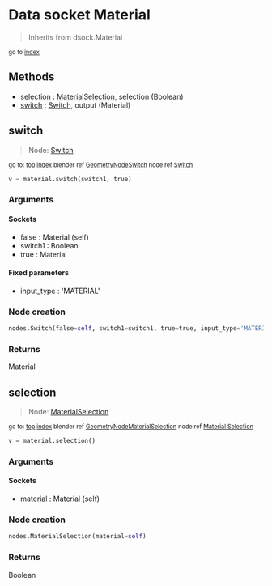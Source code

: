 
# Data socket Material

> Inherits from dsock.Material
  
<sub>go to [index](docs/index.md)</sub>



## Methods

- [selection](#selection) : [MaterialSelection](section:nodes/MaterialSelection), selection (Boolean)
- [switch](#switch) : [Switch](section:nodes/Switch), output (Material)

## switch

> Node: [Switch](section:nodes/Switch)
  
<sub>go to: [top](#data-socket-material) [index](docs/index.md)
blender ref [GeometryNodeSwitch](https://docs.blender.org/api/current/bpy.types.GeometryNodeSwitch.html)
node ref [Switch](https://docs.blender.org/manual/en/latest/modeling/geometry_nodes/material/switch.html) </sub>

```python
v = material.switch(switch1, true)
```

### Arguments


#### Sockets

- false : Material (self)
- switch1 : Boolean
- true : Material

#### Fixed parameters

- input_type : 'MATERIAL'

### Node creation

```python
nodes.Switch(false=self, switch1=switch1, true=true, input_type='MATERIAL')
```

### Returns

Material


## selection

> Node: [MaterialSelection](section:nodes/MaterialSelection)
  
<sub>go to: [top](#data-socket-material) [index](docs/index.md)
blender ref [GeometryNodeMaterialSelection](https://docs.blender.org/api/current/bpy.types.GeometryNodeMaterialSelection.html)
node ref [Material Selection](https://docs.blender.org/manual/en/latest/modeling/geometry_nodes/material/material_selection.html) </sub>

```python
v = material.selection()
```

### Arguments


#### Sockets

- material : Material (self)

### Node creation

```python
nodes.MaterialSelection(material=self)
```

### Returns

Boolean

